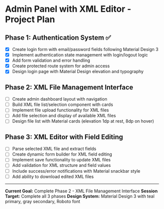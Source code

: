 # Admin Panel with XML Editor - Project Plan

## Phase 1: Authentication System ✅
- [x] Create login form with email/password fields following Material Design 3
- [x] Implement authentication state management with login/logout logic
- [x] Add form validation and error handling
- [x] Create protected route system for admin access
- [x] Design login page with Material Design elevation and typography

## Phase 2: XML File Management Interface
- [ ] Create admin dashboard layout with navigation
- [ ] Build XML file list/selection component with cards
- [ ] Implement file upload functionality for XML files
- [ ] Add file selection and display of available XML files
- [ ] Design file list with Material cards (elevation 1dp at rest, 8dp on hover)

## Phase 3: XML Editor with Field Editing
- [ ] Parse selected XML file and extract fields
- [ ] Create dynamic form builder for XML field editing
- [ ] Implement save functionality to update XML files
- [ ] Add validation for XML structure and field values
- [ ] Include success/error notifications with Material snackbar style
- [ ] Add ability to download edited XML files

---

**Current Goal:** Complete Phase 2 - XML File Management Interface
**Session Target:** Complete all 3 phases
**Design System:** Material Design 3 with teal primary, gray secondary, Roboto font

